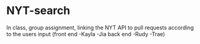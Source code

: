# NYT-search
In class, group assignment, linking the NYT API to pull requests according to the users input (front end -Kayla -Jia back end -Rudy -Trae)

